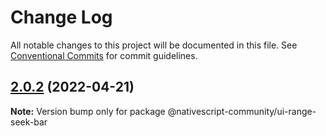 # Change Log

All notable changes to this project will be documented in this file.
See [Conventional Commits](https://conventionalcommits.org) for commit guidelines.

## [2.0.2](https://github.com/nativescript-community/ui-range-seek-bar/compare/v1.0.3...v2.0.2) (2022-04-21)

**Note:** Version bump only for package @nativescript-community/ui-range-seek-bar
